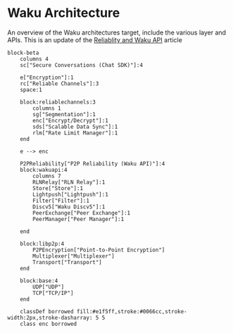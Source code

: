 # Waku Architecture

An overview of the Waku architectures target, include the various layer and APIs.
This is an update of the [Reliablity and Waku API](https://blog.waku.org/2024-06-20-message-reliability/) article

```mermaid
block-beta
    columns 4
    sc["Secure Conversations (Chat SDK)"]:4

    e["Encryption"]:1
    rc["Reliable Channels"]:3
    space:1

    block:reliablechannels:3
        columns 1
        sg["Segmentation"]:1
        enc["Encrypt/Decrypt"]:1
        sds["Scalable Data Sync"]:1
        rlm["Rate Limit Manager"]:1
    end

    e --> enc

    P2PReliability["P2P Reliability (Waku API)"]:4
    block:wakuapi:4
        columns 7
        RLNRelay["RLN Relay"]:1
        Store["Store"]:1
        Lightpush["Lightpush"]:1
        Filter["Filter"]:1
        Discv5["Waku Discv5"]:1
        PeerExchange["Peer Exchange"]:1
        PeerManager["Peer Manager"]:1

    end

    block:libp2p:4
        P2PEncryption["Point-to-Point Encryption"]
        Multiplexer["Multiplexer"]
        Transport["Transport"]
    end

    block:base:4
        UDP["UDP"]
        TCP["TCP/IP"]
    end

    classDef borrowed fill:#e1f5ff,stroke:#0066cc,stroke-width:2px,stroke-dasharray: 5 5
    class enc borrowed
```